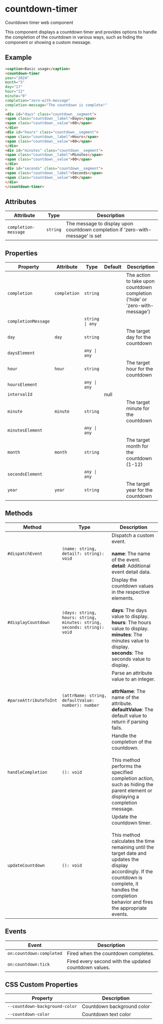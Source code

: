 # countdown-timer

Countdown timer web component

This component displays a countdown timer and provides options to handle the completion
of the countdown in various ways, such as hiding the component or showing a custom message.

## Example

```html
<caption>Basic usage</caption>
<countdown-timer
year="2024"
month="5"
day="17"
hour="12"
minute="0"
completion="zero-with-message"
completion-message="The countdown is complete!"
>
<div id="days" class="countdown__segment">
<span class="countdown__label">Days</span>
<span class="countdown__value">00</span>
</div>
<div id="hours" class="countdown__segment">
<span class="countdown__label">Hours</span>
<span class="countdown__value">00</span>
</div>
<div id="minutes" class="countdown__segment">
<span class="countdown__label">Minutes</span>
<span class="countdown__value">00</span>
</div>
<div id="seconds" class="countdown__segment">
<span class="countdown__label">Seconds</span>
<span class="countdown__value">00</span>
</div>
</countdown-timer>
```

## Attributes

| Attribute            | Type     | Description                                      |
|----------------------|----------|--------------------------------------------------|
| `completion-message` | `string` | The message to display upon countdown completion if 'zero-with-message' is set |

## Properties

| Property            | Attribute    | Type            | Default | Description                                      |
|---------------------|--------------|-----------------|---------|--------------------------------------------------|
| `completion`        | `completion` | `string`        |         | The action to take upon countdown completion ('hide' or 'zero-with-message') |
| `completionMessage` |              | `string \| any` |         |                                                  |
| `day`               | `day`        | `string`        |         | The target day for the countdown                 |
| `daysElement`       |              | `any \| any`    |         |                                                  |
| `hour`              | `hour`       | `string`        |         | The target hour for the countdown                |
| `hoursElement`      |              | `any \| any`    |         |                                                  |
| `intervalId`        |              |                 | null    |                                                  |
| `minute`            | `minute`     | `string`        |         | The target minute for the countdown              |
| `minutesElement`    |              | `any \| any`    |         |                                                  |
| `month`             | `month`      | `string`        |         | The target month for the countdown (1-12)        |
| `secondsElement`    |              | `any \| any`    |         |                                                  |
| `year`              | `year`       | `string`        |         | The target year for the countdown                |

## Methods

| Method                 | Type                                             | Description                                      |
|------------------------|--------------------------------------------------|--------------------------------------------------|
| `#dispatchEvent`       | `(name: string, detail?: string): void`          | Dispatch a custom event.<br /><br />**name**: The name of the event.<br />**detail**: Additional event detail data. |
| `#displayCountdown`    | `(days: string, hours: string, minutes: string, seconds: string): void` | Display the countdown values in the respective elements.<br /><br />**days**: The days value to display.<br />**hours**: The hours value to display.<br />**minutes**: The minutes value to display.<br />**seconds**: The seconds value to display. |
| `#parseAttributeToInt` | `(attrName: string, defaultValue: number): number` | Parse an attribute value to an integer.<br /><br />**attrName**: The name of the attribute.<br />**defaultValue**: The default value to return if parsing fails. |
| `handleCompletion`     | `(): void`                                       | Handle the completion of the countdown.<br /><br />This method performs the specified completion action, such as hiding the<br />parent element or displaying a completion message. |
| `updateCountdown`      | `(): void`                                       | Update the countdown timer.<br /><br />This method calculates the time remaining until the target date and<br />updates the display accordingly. If the countdown is complete, it<br />handles the completion behavior and fires the appropriate events. |

## Events

| Event                    | Description                                      |
|--------------------------|--------------------------------------------------|
| `on:countdown:completed` | Fired when the countdown completes.              |
| `on:countdown:tick`      | Fired every second with the updated countdown values. |

## CSS Custom Properties

| Property                       | Description                |
|--------------------------------|----------------------------|
| `--countdown-background-color` | Countdown background color |
| `--countdown-color`            | Countdown text color       |
